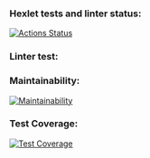 ### Hexlet tests and linter status:
[![Actions Status](https://github.com/1TWG/python-project-lvl3/workflows/hexlet-check/badge.svg)](https://github.com/1TWG/python-project-lvl3/actions)

### Linter test:

### Maintainability:
[![Maintainability](https://api.codeclimate.com/v1/badges/e8900d8fc3030d002dca/maintainability)](https://codeclimate.com/github/1TWG/python-project-lvl3/maintainability)

### Test Coverage:
[![Test Coverage](https://api.codeclimate.com/v1/badges/e8900d8fc3030d002dca/test_coverage)](https://codeclimate.com/github/1TWG/python-project-lvl3/test_coverage)

